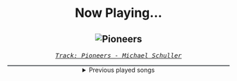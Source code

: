 <div align="center"> 
<h1>Now Playing...</h1>

![Pioneers](https://i.scdn.co/image/ab67616d00001e02e71d16596a3e386a0048c8fa)
--
_<samp><a href="https://open.spotify.com/track/508GMOsZdYNXCNiitqYvMa">Track: Pioneers - Michael Schuller</a></samp>_

<div style="border: 1px #4B5054 solid"></div>
<details>
  <summary>
    Previous played songs
  </summary>
  <table>
    <thead>
      <tr>
        <th>
          Artist
        </th>
        <th>
          Song
        </th>
        <th>
          Link
        </th>
      </tr>
    </thead>
    <tbody>
      <tr><td>Michael Schuller</td><td>Pioneers</td><td><a href="https://open.spotify.com/track/508GMOsZdYNXCNiitqYvMa">https://open.spotify.com/track/508GMOsZdYNXCNiitqYvMa</a></td></tr><tr><td>Of Mice & Men</td><td>Castaway</td><td><a href="https://open.spotify.com/track/5M6DHWW8omQHWg7Oyx0HAB">https://open.spotify.com/track/5M6DHWW8omQHWg7Oyx0HAB</a></td></tr><tr><td>Citizen Soldier</td><td>Alone With Myself</td><td><a href="https://open.spotify.com/track/3SjAqPwaUBQyp300G2WrJp">https://open.spotify.com/track/3SjAqPwaUBQyp300G2WrJp</a></td></tr><tr><td>HalaCG</td><td>Hell To You</td><td><a href="https://open.spotify.com/track/50tYhsTRPVZyDMgQfuxA1o">https://open.spotify.com/track/50tYhsTRPVZyDMgQfuxA1o</a></td></tr><tr><td>Morgana</td><td>Govern Me Harder Daddy</td><td><a href="https://open.spotify.com/track/3HNqrvLVpy8xy4im1Na3cb">https://open.spotify.com/track/3HNqrvLVpy8xy4im1Na3cb</a></td></tr><tr><td>Atreyu</td><td>Good Enough</td><td><a href="https://open.spotify.com/track/38go2owZhNQgAJLzUxEZIn">https://open.spotify.com/track/38go2owZhNQgAJLzUxEZIn</a></td></tr><tr><td>Animetrix</td><td>Budokai Flow</td><td><a href="https://open.spotify.com/track/77wdkJQAdQPLlOJEYye2PF">https://open.spotify.com/track/77wdkJQAdQPLlOJEYye2PF</a></td></tr><tr><td>The Forgotten</td><td>Desert Storm</td><td><a href="https://open.spotify.com/track/7DTkfxnslaFuFOaoVraMfQ">https://open.spotify.com/track/7DTkfxnslaFuFOaoVraMfQ</a></td></tr><tr><td>Polaris</td><td>Overflow</td><td><a href="https://open.spotify.com/track/2arUHEwno2zcSQynIptPfA">https://open.spotify.com/track/2arUHEwno2zcSQynIptPfA</a></td></tr><tr><td>Peyton Parrish</td><td>March To The Gates</td><td><a href="https://open.spotify.com/track/3RVru0rmT7fy8zdxLKfj1X">https://open.spotify.com/track/3RVru0rmT7fy8zdxLKfj1X</a></td></tr><tr><td>Fame on Fire</td><td>Seven</td><td><a href="https://open.spotify.com/track/6I0OhB68CYXcc32vb7MxhV">https://open.spotify.com/track/6I0OhB68CYXcc32vb7MxhV</a></td></tr><tr><td>Daedric</td><td>Mortal</td><td><a href="https://open.spotify.com/track/43eCVp68xqlin5DFHKahIE">https://open.spotify.com/track/43eCVp68xqlin5DFHKahIE</a></td></tr><tr><td>Asking Alexandria</td><td>Let Go</td><td><a href="https://open.spotify.com/track/5QzEl5meby6CHMwERcZEHV">https://open.spotify.com/track/5QzEl5meby6CHMwERcZEHV</a></td></tr><tr><td>Imminence</td><td>Heaven Shall Burn</td><td><a href="https://open.spotify.com/track/0C8mZZLRaf2X8MKCVkbMbC">https://open.spotify.com/track/0C8mZZLRaf2X8MKCVkbMbC</a></td></tr><tr><td>The Devil Wears Prada</td><td>Salt (feat. Dayseeker)</td><td><a href="https://open.spotify.com/track/4giP4hSHWfO7LfvlG50Z44">https://open.spotify.com/track/4giP4hSHWfO7LfvlG50Z44</a></td></tr><tr><td>paperbaghead</td><td>64</td><td><a href="https://open.spotify.com/track/6T5ltVH9qEXOikKU31bAhw">https://open.spotify.com/track/6T5ltVH9qEXOikKU31bAhw</a></td></tr><tr><td>Annapantsu</td><td>Toxic</td><td><a href="https://open.spotify.com/track/3qHA15mIqZLyJhPxuXrFuL">https://open.spotify.com/track/3qHA15mIqZLyJhPxuXrFuL</a></td></tr><tr><td>Siamese</td><td>Sloboda - Live At Roskilde Festival</td><td><a href="https://open.spotify.com/track/6oHJQLz0zPOQMpvaMDsDRi">https://open.spotify.com/track/6oHJQLz0zPOQMpvaMDsDRi</a></td></tr><tr><td>Michael Schuller</td><td>Pioneers</td><td><a href="https://open.spotify.com/track/508GMOsZdYNXCNiitqYvMa">https://open.spotify.com/track/508GMOsZdYNXCNiitqYvMa</a></td></tr><tr><td>Of Mice & Men</td><td>Castaway</td><td><a href="https://open.spotify.com/track/5M6DHWW8omQHWg7Oyx0HAB">https://open.spotify.com/track/5M6DHWW8omQHWg7Oyx0HAB</a></td></tr>
    </tbody>
  </table>
</details>

</div>

